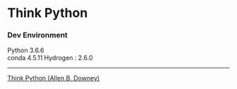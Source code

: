 # Think Python

### Dev Environment
Python 3.6.6  
conda 4.5.11
Hydrogen : 2.6.0
***
[Think Python
(Allen B. Downey)](https://greenteapress.com/wp/think-python/)
